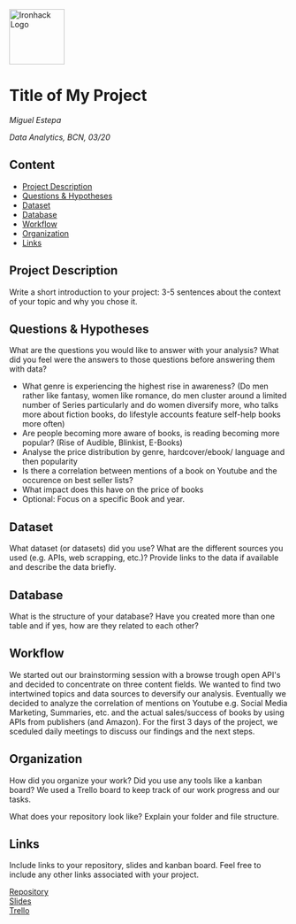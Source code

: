 <img src="https://bit.ly/2VnXWr2" alt="Ironhack Logo" width="100"/>

# Title of My Project
*Miguel Estepa*

*Data Analytics, BCN, 03/20*

## Content
- [Project Description](#project-description)
- [Questions & Hypotheses](#questions-hypotheses)
- [Dataset](#dataset)
- [Database](#database)
- [Workflow](#workflow)
- [Organization](#organization)
- [Links](#links)

## Project Description
Write a short introduction to your project: 3-5 sentences about the context of your topic and why you chose it.

## Questions & Hypotheses
What are the questions you would like to answer with your analysis? What did you feel were the answers to those questions before answering them with data?

- What genre is experiencing the highest rise in awareness?
(Do men rather like fantasy, women like romance, do men cluster around a limited number of Series particularly and do women diversify more, who talks more about fiction books, do lifestyle accounts feature self-help books more often)
- Are people becoming more aware of books, is reading becoming more popular? (Rise of Audible, Blinkist, E-Books)
- Analyse the price distribution by genre, hardcover/ebook/ language and then popularity
- Is there a correlation between mentions of a book on Youtube and the occurence on best seller lists?
- What impact does this have on the price of books
- Optional: Focus on a specific Book and year.

## Dataset
What dataset (or datasets) did you use? What are the different sources you used (e.g. APIs, web scrapping, etc.)? Provide links to the data if available and describe the data briefly.

## Database
What is the structure of your database? Have you created more than one table and if yes, how are they related to each other?

## Workflow
We started out our brainstorming session with a browse trough open API's and decided to concentrate on three content fields. We wanted to find two intertwined topics and data sources to deversify our analysis. Eventually we decided to analyze the correlation of mentions on Youtube e.g. Social Media Marketing, Summaries, etc. and the actual sales/success of books by using APIs from publishers (and Amazon). For the first 3 days of the project, we sceduled daily meetings to discuss our findings and the next steps.

## Organization
How did you organize your work? Did you use any tools like a kanban board?
We used a Trello board to keep track of our work progress and our tasks. 

What does your repository look like? Explain your folder and file structure.

## Links
Include links to your repository, slides and kanban board. Feel free to include any other links associated with your project.

[Repository](https://github.com/)  
[Slides](https://slides.com/)  
[Trello](https://trello.com/en)  
